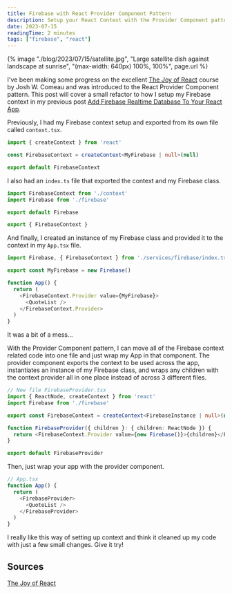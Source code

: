 ```yaml
---
title: Firebase with React Provider Component Pattern
description: Setup your React Context with the Provider Component pattern
date: 2023-07-15
readingTime: 2 minutes
tags: ["firebase", "react"]
---
```


{% image "./blog/2023/07/15/satellite.jpg", "Large satellite dish against landscape at sunrise", "(max-width: 640px) 100%, 100%", page.url %}

I've been making some progress on the excellent [The Joy of React](https://joyofreact.com/) course by Josh W. Comeau and was introduced to the React Provider Component pattern. This post will cover a small refactor to how I setup my Firebase context in my previous post [Add Firebase Realtime Database To Your React App](https://alexpeterhall.com/blog/2023/04/18/integrate-firebase-and-react/).

Previously, I had my Firebase context setup and exported from its own file called `context.tsx`.

```typescript
import { createContext } from 'react'

const FirebaseContext = createContext<MyFirebase | null>(null)

export default FirebaseContext
```

I also had an `index.ts` file that exported the context and my Firebase class.

```typescript
import FirebaseContext from './context'
import Firebase from './firebase'

export default Firebase

export { FirebaseContext }
```

And finally, I created an instance of my Firebase class and provided it to the context in my `App.tsx` file.

```typescript
import Firebase, { FirebaseContext } from './services/firebase/index.ts'

export const MyFirebase = new Firebase()

function App() {
  return (
    <FirebaseContext.Provider value={MyFirebase}>
      <QuoteList />
    </FirebaseContext.Provider>
  )
}
```

It was a bit of a mess...

With the Provider Component pattern, I can move all of the Firebase context related code into one file and just wrap my App in that component. The provider component exports the context to be used across the app, instantiates an instance of my Firebase class, and wraps any children with the context provider all in one place instead of across 3 different files.

```typescript
// New file FirebaseProvider.tsx
import { ReactNode, createContext } from 'react'
import Firebase from './firebase'

export const FirebaseContext = createContext<FirebaseInstance | null>(null)

function FirebaseProvider({ children }: { children: ReactNode }) {
  return <FirebaseContext.Provider value={new Firebase()}>{children}</FirebaseContext.Provider>
}

export default FirebaseProvider
```

Then, just wrap your app with the provider component.

```typescript
// App.tsx
function App() {
  return (
    <FirebaseProvider>
      <QuoteList />
    </FirebaseProvider>
  )
}
```

I really like this way of setting up context and think it cleaned up my code with just a few small changes. Give it try!

## Sources

[The Joy of React](https://joyofreact.com/)
